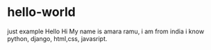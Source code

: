 # hello-world
just example 
Hello Hi My name is amara ramu, i am from india
i know python, django, html,css, javasript.
